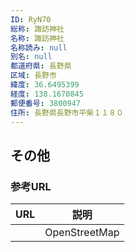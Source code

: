 ```yaml
---
ID: RyN70
総称: 諏訪神社
名称: 諏訪神社
名称読み: null
別名: null
都道府県: 長野県
区域: 長野市
緯度: 36.6495399
経度: 138.1670845
郵便番号: 3800947
住所: 長野県長野市平柴１１８０
---
```


## その他

### 参考URL

| URL | 説明          |
| --- | ------------- |
|     | OpenStreetMap |
